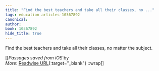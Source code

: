 ```yaml
---
title: "Find the best teachers and take all their classes, no ..."
tags: education articles-10367892
canonical: 
author: 
book: 10367892
hide_title: true
---
```


Find the best teachers and take all their classes, no matter the subject.


[[<cite>_Passages saved from iOS_</cite> by  <br>
_More_: [Readwise URL](https://readwise.io/open/223720801){:target="_blank"}
::wrap]]